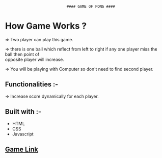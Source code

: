                                 #### GAME OF PONG ####

# How Game Works ?

=> Two player can play this game.

=> there is one ball which reflect from left to right if any one player miss the ball then point of         
opposite player will increase.

=> You will be playing with Computer so don't need to find second player.


## Functionalities :-

=> Increase score dynamically for each player.


## Built with :-

- HTML
- CSS
- Javascript

## [Game Link](./index.html)